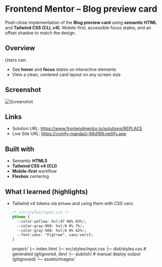 # Frontend Mentor – Blog preview card

Pixel-close implementation of the **Blog preview card** using **semantic HTML** and **Tailwind CSS (CLI, v4)**. Mobile-first, accessible focus states, and an offset shadow to match the design.

## Overview

Users can:

- See **hover** and **focus** states on interactive elements
- View a clean, centered card layout on any screen size

## Screenshot

<!-- Replace with your own -->

![Screenshot](./screenshot.png)

## Links

- Solution URL: https://www.frontendmentor.io/solutions/REPLACE
- Live Site URL: https://comfy-mandazi-66d166.netlify.app

## Built with

- Semantic **HTML5**
- **Tailwind CSS v4 (CLI)**
- **Mobile-first** workflow
- **Flexbox** centering

## What I learned (highlights)

- Tailwind v4 tokens via `@theme` and using them with CSS vars:
  ```css
  /* src/styles/input.css */
  @theme {
    --color-yellow: hsl(47 88% 63%);
    --color-gray-950: hsl(0 0% 7%);
    --color-gray-500: hsl(0 0% 42%);
    --font-sans: "Figtree", sans-serif;
  }
  ```
  project/
  ├─ index.html
  ├─ src/styles/input.css
  ├─ dist/styles.css # generated (gitignored, dev)
  ├─ publish/ # manual deploy output (gitignored)
  └─ assets/images/
